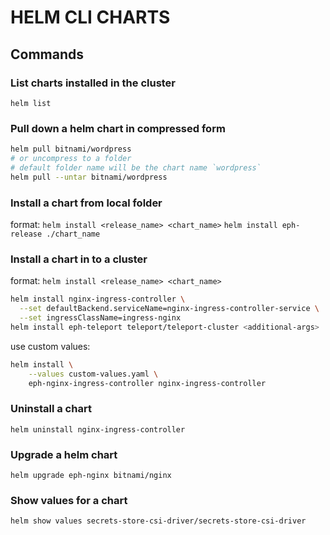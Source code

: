 # HELM CLI CHARTS

## Commands

### List charts installed in the cluster

`helm list`

### Pull down a helm chart in compressed form

```bash
helm pull bitnami/wordpress
# or uncompress to a folder
# default folder name will be the chart name `wordpress`
helm pull --untar bitnami/wordpress
```

### Install a chart from local folder
format: `helm install <release_name> <chart_name>`
`helm install eph-release ./chart_name`

### Install a chart in to a cluster
format: `helm install <release_name> <chart_name>`

```bash
helm install nginx-ingress-controller \
  --set defaultBackend.serviceName=nginx-ingress-controller-service \
  --set ingressClassName=ingress-nginx
helm install eph-teleport teleport/teleport-cluster <additional-args>
```

use custom values:
```bash
helm install \
    --values custom-values.yaml \
    eph-nginx-ingress-controller nginx-ingress-controller
```

### Uninstall a chart

`helm uninstall nginx-ingress-controller`

### Upgrade a helm chart

`helm upgrade eph-nginx bitnami/nginx`

### Show values for a chart

`helm show values secrets-store-csi-driver/secrets-store-csi-driver`